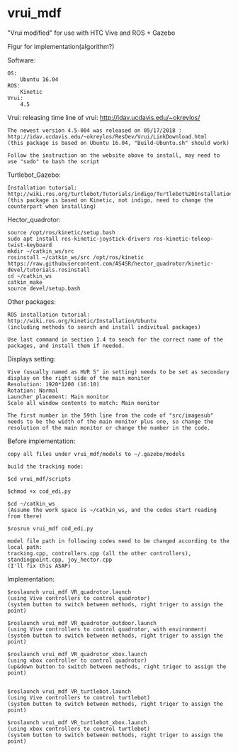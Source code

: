 # vrui_mdf
"Vrui modified" for use with HTC Vive and ROS + Gazebo 


Figur for implementation(algorithm?)

Software:

	OS:
		Ubuntu 16.04
	ROS:
		Kinetic
	Vrui:
		4.5


Vrui:
	releasing time line of vrui: 
	http://idav.ucdavis.edu/~okreylos/

	The newest version 4.5-004 was released on 05/17/2018 :
	http://idav.ucdavis.edu/~okreylos/ResDev/Vrui/LinkDownload.html
	(this package is based on Ubuntu 16.04, "Build-Ubuntu.sh" should work)

	Follow the instruction on the website above to install, may need to use "sudo" to bash the script


Turtlebot_Gazebo:

	Installation tutorial: http://wiki.ros.org/turtlebot/Tutorials/indigo/Turtlebot%20Installation
	(this package is based on Kinetic, not indigo, need to change the counterpart when installing)

Hector_quadrotor:

	source /opt/ros/kinetic/setup.bash
	sudo apt install ros-kinetic-joystick-drivers ros-kinetic-teleop-twist-keyboard
	mkdir ~/catkin_ws/src
	rosinstall ~/catkin_ws/src /opt/ros/kinetic https://raw.githubusercontent.com/AS4SR/hector_quadrotor/kinetic-devel/tutorials.rosinstall
	cd ~/catkin_ws
	catkin_make
	source devel/setup.bash

Other packages:

	ROS installation tutorial: http://wiki.ros.org/kinetic/Installation/Ubuntu
	(including methods to search and install indivitual packages)

	Use last command in section 1.4 to seach for the correct name of the packages, and install them if needed.

Displays setting:
	
	Vive (usually named as HVR 5" in setting) needs to be set as secondary display on the right side of the main moniter
	Resolution: 1920*1200 (16:10)
	Rotation: Normal
	Launcher placement: Main monitor
	Scale all window contents to match: Main monitor

	The first number in the 59th line from the code of "src/imagesub" needs to be the width of the main monitor plus one, so change the resolution of the main monitor or change the number in the code.

	
Before implementation:

	copy all files under vrui_mdf/models to ~/.gazebo/models

	build the tracking node:

	$cd vrui_mdf/scripts
	
	$chmod +x cod_edi.py

	$cd ~/catkin_ws
	(Assume the work space is ~/catkin_ws, and the codes start reading from there)

	$rosrun vrui_mdf cod_edi.py

	model file path in following codes need to be changed according to the local path:
	tracking.cpp, controllers.cpp (all the other controllers), standingpoint.cpp, joy_hector.cpp
	(I'll fix this ASAP)

Implementation:
	
	$roslaunch vrui_mdf VR_quadrotor.launch
	(using Vive controllers to control quadrotor)
	(system button to switch between methods, right triger to assign the point)

	$roslaunch vrui_mdf VR_quadrotor_outdoor.launch
	(using Vive controllers to control quadrotor, with environment)
	(system button to switch between methods, right triger to assign the point)

	$roslaunch vrui_mdf VR_quadrotor_xbox.launch
	(using xbox controller to control quadrotor)
	(up&down button to switch between methods, right triger to assign the point)


	$roslaunch vrui_mdf VR_turtlebot.launch
	(using Vive controllers to control turtlebot)
	(system button to switch between methods, right triger to assign the point)

	$roslaunch vrui_mdf VR_turtlebot_xbox.launch
	(using xbox controllers to control turtlebot)
	(system button to switch between methods, right triger to assign the point)
